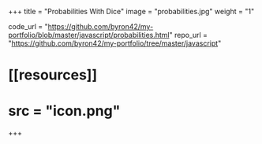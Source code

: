 +++
title = "Probabilities With Dice"
image = "probabilities.jpg"
weight = "1"

code_url = "https://github.com/byron42/my-portfolio/blob/master/javascript/probabilities.html"
repo_url = "https://github.com/byron42/my-portfolio/tree/master/javascript"

# [[resources]]
#   src = "icon.png"
+++